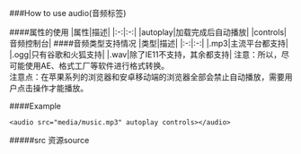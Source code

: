 ###How to use audio(音频标签)

####属性的使用
|属性|描述|
|:-:|:-:|
|autoplay|加载完成后自动播放|
|controls|音频控制台|
####音频类型支持情况
|类型|描述|
|:-:|:-:|
|.mp3|主流平台都支持|
|.ogg|只有谷歌和火狐支持|
|.wav|除了IE11不支持，其余都支持|
注意：所以，尽可能使用AE、格式工厂等软件进行格式转换。   
注意点：在苹果系列的浏览器和安卓移动端的浏览器全部会禁止自动播放，需要用户点击操作才能播放。

####Example
```
<audio src="media/music.mp3" autoplay controls></audio>
```
#####src   资源source